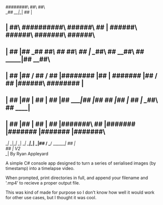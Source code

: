 ########\ ##\                         ##\                                         
\__##  __|\__|                        ## |                                        
   ## |   ##\ ######\####\   ######\  ## | ######\   ######\   #######\  ######\  
   ## |   ## |##  _##  _##\ ##  __##\ ## | \____##\ ##  __##\ ##  _____|##  __##\ 
   ## |   ## |## / ## / ## |######## |## | ####### |## /  ## |\######\  ######## |
   ## |   ## |## | ## | ## |##   ____|## |##  __## |## |  ## | \____##\ ##   ____|
   ## |   ## |## | ## | ## |\#######\ ## |\####### |#######  |#######  |\#######\ 
   \__|   \__|\__| \__| \__| \_______|\__| \_______|##  ____/ \_______/  \_______|
                                                    ## |                          
                                                    ## | V2                       
                                                    \__| By Ryan Appleyard        


A simple C# console app designed to turn a series of serialised images (by timestamp) into a timelapse video.

When prompted, print directories in full, and append your filename and '.mp4' to recieve a proper output file.


This was kind of made for purpose so I don't know how well it would work for other use cases, but I thought it was cool.
